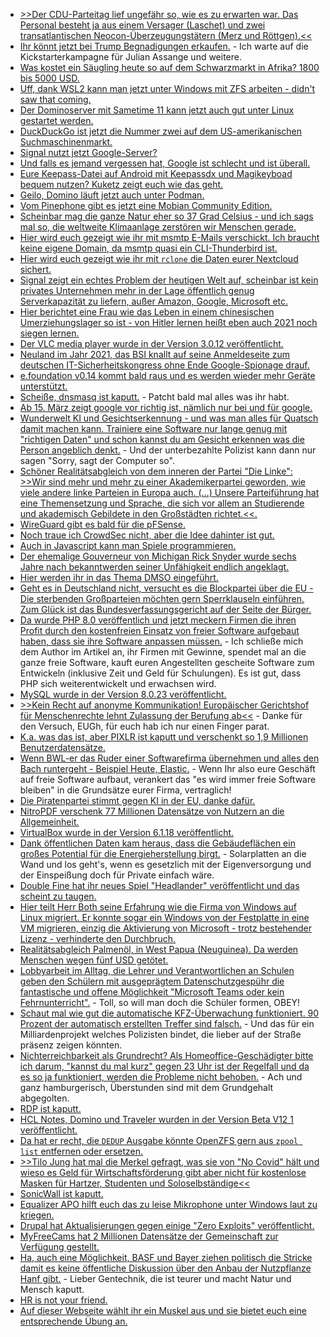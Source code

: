 * [>>Der CDU-Parteitag lief ungefähr so, wie es zu erwarten war. Das Personal besteht ja aus einem Versager (Laschet) und zwei transatlantischen Neocon-Überzeugungstätern (Merz und Röttgen).<<](https://blog.fefe.de/?ts=9efdddd4)
* [Ihr könnt jetzt bei Trump Begnadigungen erkaufen.](https://www.nytimes.com/2021/01/17/us/politics/trump-pardons.html) - Ich warte auf die Kickstarterkampagne für Julian Assange und weitere.
* [Was kostet ein Säugling heute so auf dem Schwarzmarkt in Afrika? 1800 bis 5000 USD.](https://netzfrauen.org/2021/01/17/africa-17/)
* [Uff, dank WSL2 kann man jetzt unter Windows mit ZFS arbeiten - didn't saw that coming.](https://wsl.dev/wsl2-kernel-zfs/)
* [Der Dominoserver mit Sametime 11 kann jetzt auch gut unter Linux gestartet werden.](http://blog.nashcom.de/nashcomblog.nsf/dx/domino-start-script-sametime-11-support.htm)
* [DuckDuckGo ist jetzt die Nummer zwei auf dem US-amerikanischen Suchmaschinenmarkt.](https://www.bleepingcomputer.com/news/technology/privacy-focused-search-engine-duckduckgo-grew-by-62-percent-in-2020/)
* [Signal nutzt jetzt Google-Server?](https://www.kuketz-blog.de/signal-neue-signal-gruppen-nutzen-google-server/)
* [Und falls es jemand vergessen hat, Google ist schlecht und ist überall.](https://www.kuketz-blog.de/das-kranke-www-stop-using-google-web-services/)
* [Eure Keepass-Datei auf Android mit Keepassdx und Magikeyboad bequem nutzen? Kuketz zeigt euch wie das geht.](https://www.kuketz-blog.de/keepassdx-magikeyboard-und-autofill-im-android-alltag-nutzen-passwoerter-teil2/)
* [Geilo, Domino läuft jetzt auch unter Podman.](http://blog.nashcom.de/nashcomblog.nsf/dx/introducing-domino-container-script-for-podman-an-docker.htm)
* [Vom Pinephone gibt es jetzt eine Mobian Community Edition.](https://www.pine64.org/2021/01/17/mobian-community-edition/)
* [Scheinbar mag die ganze Natur eher so 37 Grad Celsius - und ich sags mal so, die weltweite Klimaanlage zerstören wir Menschen gerade.](https://www.sonnenseite.com/de/wissenschaft/erderwaermung-aus-senken-werden-co2-quellen/)
* [Hier wird euch gezeigt wie ihr mit msmtp E-Mails verschickt. Ich braucht keine eigene Domain, da msmtp quasi ein CLI-Thunderbird ist.](https://goneuland.de/raspberry-pi-e-mails-versenden-mit-msmtp/)
* [Hier wird euch gezeigt wie ihr mit `rclone` die Daten eurer Nextcloud sichert.](https://goneuland.de/raspberry-pi-nextcloud-backup-mittels-rclone-erstellen/)
* [Signal zeigt ein echtes Problem der heutigen Welt auf, scheinbar ist kein privates Unternehmen mehr in der Lage öffentlich genug Serverkapazität zu liefern, außer Amazon, Google, Microsoft etc.](https://www.kuketz-blog.de/signal-jegliche-kommunikation-erfolgt-ueber-tech-giganten-wie-amazon-microsoft-google-und-cloudflare/)
* [Hier berichtet eine Frau wie das Leben in einem chinesischen Umerziehungslager so ist - von Hitler lernen heißt eben auch 2021 noch siegen lernen.](https://netzfrauen.org/2021/01/18/xinjiang-2/)
* [Der VLC media player wurde in der Version 3.0.12 veröffentlicht.](https://www.planet3dnow.de/cms/60742-vlc-media-player-3-0-12/)
* [Neuland im Jahr 2021, das BSI knallt auf seine Anmeldeseite zum deutschen IT-Sicherheitskongress ohne Ende Google-Spionage drauf.](https://www.kuketz-blog.de/bsi-anmeldeseite-zum-17-deutscher-it-sicherheitskongress-mit-google-verwanzt/)
* [e.foundation v0.14 kommt bald raus und es werden wieder mehr Geräte unterstützt.](https://community.e.foundation/t/week-03-2021-development-and-testing-updates/25947)
* [Scheiße, dnsmasq ist kaputt.](https://blog.fefe.de/?ts=9ef6cbfa) - Patcht bald mal alles was ihr habt.
* [Ab 15. März zeigt google vor richtig ist, nämlich nur bei und für google.](https://blog.fefe.de/?ts=9ef6c7ab)
* [Wunderwelt KI und Gesichtserkennung - und was man alles für Quatsch damit machen kann. Trainiere eine Software nur lange genug mit "richtigen Daten" und schon kannst du am Gesicht erkennen was die Person angeblich denkt.](https://www.golem.de/news/gesichtserkennung-wenn-das-gesicht-die-politische-einstellung-verraet-2101-153512.html) - Und der unterbezahlte Polizist kann dann nur sagen "Sorry, sagt der Computer so".
* [Schöner Realitätsabgleich von dem inneren der Partei "Die Linke": >>Wir sind mehr und mehr zu einer Akademikerpartei geworden, wie viele andere linke Parteien in Europa auch. (…) Unsere Parteiführung hat eine Themensetzung und Sprache, die sich vor allem an Studierende und akademisch Gebildete in den Großstädten richtet.<<.](https://tuxproject.de/blog/2021/01/mehr-jans-fuer-deutschland-5-reichtum-den-reichen/)
* [WireGuard gibt es bald für die pFSense.](https://www.phoronix.com/scan.php?page=news_item&px=WireGuard-pfSense-Introduced)
* [Noch traue ich CrowdSec nicht, aber die Idee dahinter ist gut.](https://opensource.com/article/21/1/crowdsec-rest-api)
* [Auch in Javascript kann man Spiele programmieren.](https://opensource.com/article/21/1/learn-javascript)
* [Der ehemalige Gouverneur von Michigan Rick Snyder wurde sechs Jahre nach bekanntwerden seiner Unfähigkeit endlich angeklagt.](https://netzfrauen.org/2021/01/20/flint/)
* [Hier werden ihr in das Thema DMSO eingeführt.](https://www.gesundheits-universum.de/dmso-wunder-mittel-fuer-wundheilung/)
* [Geht es in Deutschland nicht, versucht es die Blockpartei über die EU - Die sterbenden Großparteien möchten gern Sperrklauseln einführen. Zum Glück ist das Bundesverfassungsgericht auf der Seite der Bürger.](https://www.patrick-breyer.de/?p=594708)
* [Da wurde PHP 8.0 veröffentlich und jetzt meckern Firmen die ihren Profit durch den kostenfreien Einsatz von freier Software aufgebaut haben, dass sie ihre Software anpassen müssen.](https://stitcher.io/blog/a-storm-in-a-glass-of-water) - Ich schließe mich dem Author im Artikel an, ihr Firmen mit Gewinne, spendet mal an die ganze freie Software, kauft euren Angestellten gescheite Software zum Entwickeln (inklusive Zeit und Geld für Schulungen). Es ist gut, dass PHP sich weiterentwickelt und erwachsen wird.
* [MySQL wurde in der Version 8.0.23 veröffentlicht.](https://www.percona.com/blog/2021/01/20/mysql-8-0-23-is-available-highlighting-some-important-points/)
* [>>Kein Recht auf anonyme Kommunikation! Europäischer Gerichtshof für Menschenrechte lehnt Zulassung der Berufung ab<<](https://www.patrick-breyer.de/?p=594836) - Danke für den Versuch, EUGh, für euch hab ich nur einen Finger parat.
* [K.a. was das ist, aber PIXLR ist kaputt und verschenkt so 1,9 Millionen Benutzerdatensätze.](https://www.bleepingcomputer.com/news/security/hacker-posts-19-million-pixlr-user-records-for-free-on-forum/)
* [Wenn BWL-er das Ruder einer Softwarefirma übernehmen und alles den Bach runtergeht - Beispiel Heute, Elastic.](https://www.percona.com/blog/2021/01/20/keeping-open-source-open-or-why-open-is-better/) - Wenn Ihr also eure Geschäft auf freie Software aufbaut, verankert das "es wird immer freie Software bleiben" in die Grundsätze eurer Firma, vertraglich!
* [Die Piratenpartei stimmt gegen KI in der EU, danke dafür.](https://www.patrick-breyer.de/?p=594839)
* [NitroPDF verschenk 77 Millionen Datensätze von Nutzern an die Allgemeinheit.](https://www.bleepingcomputer.com/news/security/hacker-leaks-full-database-of-77-million-nitro-pdf-user-records/)
* [VirtualBox wurde in der Version 6.1.18 veröffentlicht.](https://www.planet3dnow.de/cms/60767-virtualbox-6-1-18/)
* [Dank öffentlichen Daten kam heraus, dass die Gebäudeflächen ein großes Potential für die Energieherstellung birgt.](https://www.sonnenseite.com/de/energie/strom-von-der-hauswand/) - Solarplatten an die Wand und los geht's, wenn es gesetzlich mit der Eigenversorgung und der Einspeißung doch für Private einfach wäre.
* [Double Fine hat ihr neues Spiel "Headlander" veröffentlicht und das scheint zu taugen.](https://www.onli-blogging.de/2005/UEberraschend-gut-Headlander.html)
* [Hier teilt Herr Both seine Erfahrung wie die Firma von Windows auf Linux migriert. Er konnte sogar ein Windows von der Festplatte in eine VM migrieren, einzig die Aktivierung von Microsoft - trotz bestehender Lizenz - verhinderte den Durchbruch.](https://opensource.com/article/21/1/virtualbox-windows-linux)
* [Realitätsabgleich Palmenöl, in West Papua (Neuguinea). Da werden Menschen wegen fünf USD getötet.](https://netzfrauen.org/2021/01/21/papua-2/)
* [Lobbyarbeit im Alltag, die Lehrer und Verantwortlichen an Schulen geben den Schülern mit ausgeprägtem Datenschutzgespühr die fantastische und offene Möglichkeit "Microsoft Teams oder kein Fehrnunterricht".](https://netzpolitik.org/2021/microsoft-teams-oder-nichts/) - Toll, so will man doch die Schüler formen, OBEY!
* [Schaut mal wie gut die automatische KFZ-Überwachung funktioniert. 90 Prozent der automatisch erstellten Treffer sind falsch.](https://www.patrick-breyer.de/?p=594847) - Und das für ein Milliardenprojekt welches Polizisten bindet, die lieber auf der Straße präsenz zeigen könnten.
* [Nichterreichbarkeit als Grundrecht? Als Homeoffice-Geschädigter bitte ich darum, "kannst du mal kurz" gegen 23 Uhr ist der Regelfall und da es so ja funktioniert, werden die Probleme nicht behoben.](https://netzpolitik.org/2021/homeoffice-eu-abgeordnete-fordern-recht-auf-abschalten/) - Ach und ganz hamburgerisch, Überstunden sind mit dem Grundgehalt abgegolten.
* [RDP ist kaputt.](https://www.bleepingcomputer.com/news/security/windows-remote-desktop-servers-now-used-to-amplify-ddos-attacks/)
* [HCL Notes, Domino und Traveler wurden in der Version Beta V12 1 veröffentlicht.](http://blog.nashcom.de/nashcomblog.nsf/dx/notes-domino-traveler-v12-beta1-released.htm)
* [Da hat er recht, die `DEDUP` Ausgabe könnte OpenZFS gern aus `zpool list` entfernen oder ersetzen.](https://utcc.utoronto.ca/~cks/space/blog/solaris/ZFSDedupLingeringSign)
* [>>Tilo Jung hat mal die Merkel gefragt, was sie von "No Covid" hält und wieso es Geld für Wirtschaftsförderung gibt aber nicht für kostenlose Masken für Hartzer, Studenten und Soloselbständige<<](https://blog.fefe.de/?ts=9ef47310)
* [SonicWall ist kaputt.](https://blog.fefe.de/?ts=9ef22b67)
* [Equalizer APO hilft euch das zu leise Mikrophone unter Windows laut zu kriegen.](https://ekiwi-blog.de/8309/mikrofon-zu-leise-am-laptop-realtek-microphone-array/)
* [Drupal hat Aktualisierungen gegen einige "Zero Exploits" veröffentlicht.](https://www.bleepingcomputer.com/news/security/drupal-releases-fix-for-critical-vulnerability-with-known-exploits/)
* [MyFreeCams hat 2 Millionen Datensätze der Gemeinschaft zur Verfügung gestellt.](https://www.bleepingcomputer.com/news/security/myfreecams-site-hacked-to-steal-info-of-2-million-paying-users/)
* [Ha, auch eine Möglichkeit, BASF und Bayer ziehen politisch die Stricke damit es keine öffentliche Diskussion über den Anbau der Nutzpflanze Hanf gibt.](https://netzfrauen.org/2021/01/22/hanf-3/) - Lieber Gentechnik, die ist teurer und macht Natur und Mensch kaputt.
* [HR is not your friend.](https://rachelbythebay.com/w/2021/01/17/woe/)
* [Auf dieser Webseite wählt ihr ein Muskel aus und sie bietet euch eine entsprechende Übung an.](https://musclewiki.com/)
